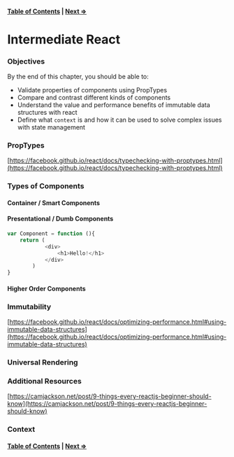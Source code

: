 #### [Table of Contents](./../readme.md) | [Next ⇒](./02-testing.md)

# Intermediate React

### Objectives

By the end of this chapter, you should be able to:

- Validate properties of components using PropTypes
- Compare and contrast different kinds of components
- Understand the value and performance benefits of immutable data structures with react
- Define what `context` is and how it can be used to solve complex issues with state management

### PropTypes

[https://facebook.github.io/react/docs/typechecking-with-proptypes.html](https://facebook.github.io/react/docs/typechecking-with-proptypes.html)

### Types of Components

#### Container / Smart Components
#### Presentational / Dumb Components

```js
var Component = function (){
    return (
            <div>
                <h1>Hello!</h1>
            </div>
        )
}
```

#### Higher Order Components



### Immutability

[https://facebook.github.io/react/docs/optimizing-performance.html#using-immutable-data-structures](https://facebook.github.io/react/docs/optimizing-performance.html#using-immutable-data-structures)

### Universal Rendering



### Additional Resources

[https://camjackson.net/post/9-things-every-reactjs-beginner-should-know](https://camjackson.net/post/9-things-every-reactjs-beginner-should-know)

### Context

#### [Table of Contents](./../readme.md) | [Next ⇒](./02-testing.md)